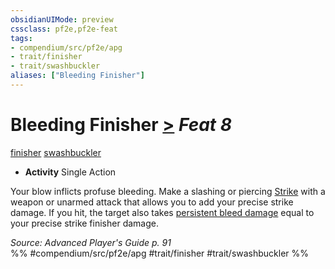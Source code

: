```yaml
---
obsidianUIMode: preview
cssclass: pf2e,pf2e-feat
tags:
- compendium/src/pf2e/apg
- trait/finisher
- trait/swashbuckler
aliases: ["Bleeding Finisher"]
---
```

# Bleeding Finisher  [>](chapter-9-playing-the-game.md#Actions "Single Action") *Feat 8*  
[finisher](finisher-apg.md "Finisher Combat Trait")  [swashbuckler](Reference/Rules/Traits/swashbuckler-apg.md "Swashbuckler Class Trait")  

- **Activity** Single Action

Your blow inflicts profuse bleeding. Make a slashing or piercing [Strike](strike.md) with a weapon or unarmed attack that allows you to add your precise strike damage. If you hit, the target also takes [persistent bleed damage](conditions.md#Persistent%20Damage) equal to your precise strike finisher damage.

*Source: Advanced Player's Guide p. 91*  
%% #compendium/src/pf2e/apg #trait/finisher #trait/swashbuckler %%